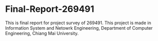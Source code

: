 # Final-Report-269491
This is final report for project survey of 269491. This project is made in Information System and Netowrk Engineering, Department of Computer Engineering, Chiang Mai University.
